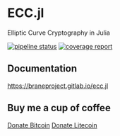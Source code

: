 # ECC.jl

Elliptic Curve Cryptography in Julia

[![pipeline status](https://gitlab.com/braneproject/ecc.jl/badges/master/pipeline.svg)](https://gitlab.com/braneproject/ecc.jl/commits/master)  [![coverage report](https://gitlab.com/braneproject/ecc.jl/badges/master/coverage.svg)](https://gitlab.com/braneproject/ecc.jl/commits/master)

## Documentation

https://braneproject.gitlab.io/ecc.jl

## Buy me a cup of coffee

[Donate Bitcoin](bitcoin:1786ytdyKz1TJgpVM34DKDB85eEQkvwgjo)
[Donate Litecoin](litecoin:LQKx7ZSspht4UZ5b5S7UVWeDW1tHZY5xnt)

